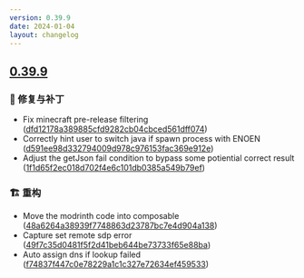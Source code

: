 ```yaml
---
version: 0.39.9
date: 2024-01-04
layout: changelog
---
```

## [0.39.9](#0.39.9)
### 🐛 修复与补丁

- Fix minecraft pre-release filtering ([dfd12178a389885cfd9282cb04cbced561dff074](https://github.com/Voxelum/x-minecraft-launcher/commit/dfd12178a389885cfd9282cb04cbced561dff074))
- Correctly hint user to switch java if spawn process with ENOEN ([d591ee98d332794009d978c976153fac369e912e](https://github.com/Voxelum/x-minecraft-launcher/commit/d591ee98d332794009d978c976153fac369e912e))
- Adjust the getJson fail condition to bypass some potiential correct result ([1f1d65f2ec018d702f4e6c101db0385a549b79ef](https://github.com/Voxelum/x-minecraft-launcher/commit/1f1d65f2ec018d702f4e6c101db0385a549b79ef))
### 🏗️ 重构

- Move the modrinth code into composable ([48a6264a38939f7748863d23787bc7e4d904a138](https://github.com/Voxelum/x-minecraft-launcher/commit/48a6264a38939f7748863d23787bc7e4d904a138))
- Capture set remote sdp error ([49f7c35d0481f5f2d41beb644be73733f65e88ba](https://github.com/Voxelum/x-minecraft-launcher/commit/49f7c35d0481f5f2d41beb644be73733f65e88ba))
- Auto assign dns if lookup failed ([f74837f447c0e78229a1c1c327e72634ef459533](https://github.com/Voxelum/x-minecraft-launcher/commit/f74837f447c0e78229a1c1c327e72634ef459533))
